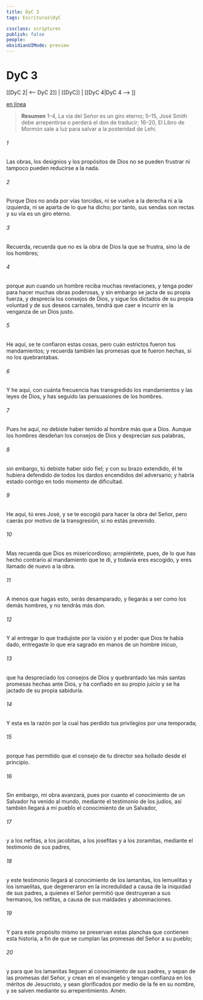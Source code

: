 ```yaml
---
title: DyC 3
tags: Escrituras\DyC

cssclass: scriptures
publish: false
people:
obsidianUIMode: preview
---
```


# DyC 3
[[DyC 2| <-- DyC 2]] | [[DyC]] | [[DyC 4|DyC 4 --> ]]

[en línea](https://churchofjesuschrist.org/study/scriptures/dc-testament/dc/3?lang=spa)

> __Resumen__
1–4, La vía del Señor es un giro eterno; 5–15, José Smith debe arrepentirse o perderá el don de traducir; 16–20, El Libro de Mormón sale a luz para salvar a la posteridad de Lehi.

###### 1 
Las obras, los designios y los propósitos de Dios no se pueden frustrar ni tampoco pueden reducirse a la nada.

###### 2 
Porque Dios no anda por vías torcidas, ni se vuelve a la derecha ni a la izquierda, ni se aparta de lo que ha dicho; por tanto, sus sendas son rectas y su vía es un giro eterno.

###### 3 
Recuerda, recuerda que no es la obra de Dios la que se frustra, sino la de los hombres;

###### 4 
porque aun cuando un hombre reciba muchas revelaciones, y tenga poder para hacer muchas obras poderosas, y sin embargo se jacta de su propia fuerza, y desprecia los consejos de Dios, y sigue los dictados de su propia voluntad y de sus deseos carnales, tendrá que caer e incurrir en la venganza de un Dios justo.

###### 5 
He aquí, se te confiaron estas cosas, pero cuán estrictos fueron tus mandamientos; y recuerda también las promesas que te fueron hechas, si no los quebrantabas.

###### 6 
Y he aquí, con cuánta frecuencia has transgredido los mandamientos y las leyes de Dios, y has seguido las persuasiones de los hombres.

###### 7 
Pues he aquí, no debiste haber temido al hombre más que a Dios. Aunque los hombres desdeñan los consejos de Dios y desprecian sus palabras,

###### 8 
sin embargo, tú debiste haber sido fiel; y con su brazo extendido, él te hubiera defendido de todos los dardos encendidos del adversario; y habría estado contigo en todo momento de dificultad.

###### 9 
He aquí, tú eres José, y se te escogió para hacer la obra del Señor, pero caerás por motivo de la transgresión, si no estás prevenido.

###### 10 
Mas recuerda que Dios es misericordioso; arrepiéntete, pues, de lo que has hecho contrario al mandamiento que te di, y todavía eres escogido, y eres llamado de nuevo a la obra.

###### 11 
A menos que hagas esto, serás desamparado, y llegarás a ser como los demás hombres, y no tendrás más don.

###### 12 
Y al entregar lo que tradujiste por la visión y el poder que Dios te había dado, entregaste lo que era sagrado en manos de un hombre inicuo,

###### 13 
que ha despreciado los consejos de Dios y quebrantado las más santas promesas hechas ante Dios, y ha confiado en su propio juicio y se ha jactado de su propia sabiduría.

###### 14 
Y esta es la razón por la cual has perdido tus privilegios por una temporada;

###### 15 
porque has permitido que el consejo de tu director sea hollado desde el principio.

###### 16 
Sin embargo, mi obra avanzará, pues por cuanto el conocimiento de un Salvador ha venido al mundo, mediante el testimonio de los judíos, así también llegará a mi pueblo el conocimiento de un Salvador,

###### 17 
y a los nefitas, a los jacobitas, a los josefitas y a los zoramitas, mediante el testimonio de sus padres,

###### 18 
y este testimonio llegará al conocimiento de los lamanitas, los lemuelitas y los ismaelitas, que degeneraron en la incredulidad a causa de la iniquidad de sus padres, a quienes el Señor permitió que destruyeran a sus hermanos, los nefitas, a causa de sus maldades y abominaciones.

###### 19 
Y para este propósito mismo se preservan estas planchas que contienen esta historia, a fin de que se cumplan las promesas del Señor a su pueblo;

###### 20 
y para que los lamanitas lleguen al conocimiento de sus padres, y sepan de las promesas del Señor, y crean en el evangelio y tengan confianza en los méritos de Jesucristo, y sean glorificados por medio de la fe en su nombre, y se salven mediante su arrepentimiento. Amén.

